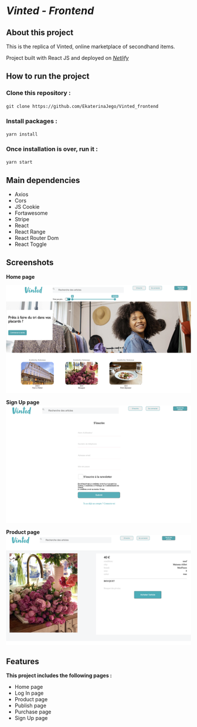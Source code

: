 # _Vinted - Frontend_

## About this project

This is the replica of Vinted, online marketplace of secondhand items.

Project built with React JS and deployed on
[_Netlify_](https://musing-swartz-5b75d9.netlify.app/)

## How to run the project

### Clone this repository :

`git clone https://github.com/EkaterinaJego/Vinted_frontend`

### Install packages :

`yarn install`

### Once installation is over, run it :

`yarn start`

## Main dependencies

- Axios
- Cors
- JS Cookie
- Fortawesome
- Stripe
- React
- React Range
- React Router Dom
- React Toggle

## Screenshots

**Home page**

<!-- ![Example screenshot](./img/screenshot.png) -->

![home page](https://github.com/EkaterinaJego/Vinted_frontend/blob/main/src/images/homepage.png)

**Sign Up page**
![sign up page](https://github.com/EkaterinaJego/Vinted_frontend/blob/main/src/images/signuppage.png)

**Product page**
![product page](https://github.com/EkaterinaJego/Vinted_frontend/blob/main/src/images/productpage.png)

## Features

**This project includes the following pages :**

- Home page
- Log In page
- Product page
- Publish page
- Purchase page
- Sign Up page

